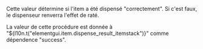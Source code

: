 Cette valeur détermine si l'item a été dispensé "correctement". Si c'est faux, le dispenseur renverra l'effet de raté.

La valeur de cette procédure est donnée à "${l10n.t("elementgui.item.dispense_result_itemstack")}"
comme dépendence "success".